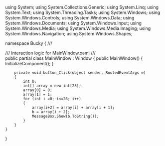 using System;
using System.Collections.Generic;
using System.Linq;
using System.Text;
using System.Threading.Tasks;
using System.Windows;
using System.Windows.Controls;
using System.Windows.Data;
using System.Windows.Documents;
using System.Windows.Input;
using System.Windows.Media;
using System.Windows.Media.Imaging;
using System.Windows.Navigation;
using System.Windows.Shapes;

namespace Bucky
{
    /// <summary>
    /// Interaction logic for MainWindow.xaml
    /// </summary>
    public partial class MainWindow : Window
    {
        public MainWindow()
        {
            InitializeComponent();
        }

        private void button_Click(object sender, RoutedEventArgs e)
        {
            int b;
            int[] array = new int[28];
            array[0] = 0;
            array[1] = 1;
            for (int i =0; i<=28; i++)
            {
                array[i+2] = array[i] + array[i + 1];
                b = array[i + 2];
                MessageBox.Show(b.ToString());
            }
        }
    }
}
